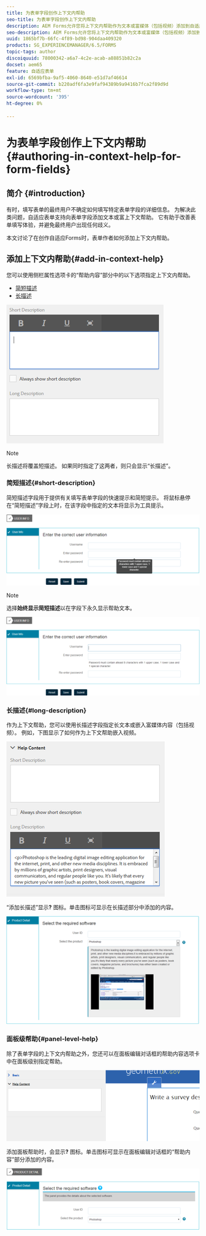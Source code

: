 ```yaml
---
title: 为表单字段创作上下文内帮助
seo-title: 为表单字段创作上下文内帮助
description: AEM Forms允许您将上下文内帮助作为文本或富媒体（包括视频）添加到自适应表单字段和面板。
seo-description: AEM Forms允许您将上下文内帮助作为文本或富媒体（包括视频）添加到自适应表单字段和面板。
uuid: 1865bf7b-66fc-4f89-bd98-904daa409320
products: SG_EXPERIENCEMANAGER/6.5/FORMS
topic-tags: author
discoiquuid: 78000342-a6a7-4c2e-acab-a88851b82c2a
docset: aem65
feature: 自适应表单
exl-id: 6569bfba-9af5-4060-8640-e51d7af46614
source-git-commit: b220adf6fa3e9faf94389b9a9416b7fca2f89d9d
workflow-type: tm+mt
source-wordcount: '395'
ht-degree: 0%

---
```


# 为表单字段创作上下文内帮助{#authoring-in-context-help-for-form-fields}

## 简介 {#introduction}

有时，填写表单的最终用户不确定如何填写特定表单字段的详细信息。 为解决此类问题，自适应表单支持向表单字段添加文本或富上下文帮助。 它有助于改善表单填写体验，并避免最终用户出现任何歧义。

本文讨论了在创作自适应Forms时，表单作者如何添加上下文内帮助。

## 添加上下文内帮助{#add-in-context-help}

您可以使用侧栏属性选项卡的“帮助内容”部分中的以下选项指定上下文内帮助。

* [简短描述](../../forms/using/authoring-in-field-help.md#p-short-description-p)
* [长描述](../../forms/using/authoring-in-field-help.md#p-long-description-p)

![表单字段的上下文帮助](assets/descriptions.png)

>[!NOTE]
>
>长描述将覆盖短描述。 如果同时指定了这两者，则只会显示“长描述”。

### 简短描述{#short-description}

简短描述字段用于提供有关填写表单字段的快速提示和简短提示。 将鼠标悬停在“简短描述”字段上时，在该字段中指定的文本将显示为工具提示。

![有关为表单字段添加上下文内帮助的简短说明](assets/tooltip.png)

>[!NOTE]
>
>选择&#x200B;**始终显示简短描述**&#x200B;以在字段下永久显示帮助文本。

![字段下的永久短上下文帮助](assets/short1.png)

### 长描述{#long-description}

作为上下文帮助，您可以使用长描述字段指定长文本或嵌入富媒体内容（包括视频）。 例如，下图显示了如何作为上下文帮助嵌入视频。

![将富媒体添加为表单字段的上下文帮助](assets/long-descriptions.png)

“添加长描述”显示&#x200B;**?** 图标。单击图标可显示在长描述部分中添加的内容。

![富媒体上下文内帮助示例](assets/photoshop.png)

### 面板级帮助{#panel-level-help}

除了表单字段的上下文内帮助之外，您还可以在面板编辑对话框的帮助内容选项卡中在面板级别指定帮助。

![为表单面板添加上下文内帮助](assets/panel-level-help.png)

添加面板帮助时，会显示&#x200B;**?** 图标。单击图标可显示在面板编辑对话框的“帮助内容”部分添加的内容。

![表单面板级别的上下文内帮助示例](assets/photoshop-1.png)
